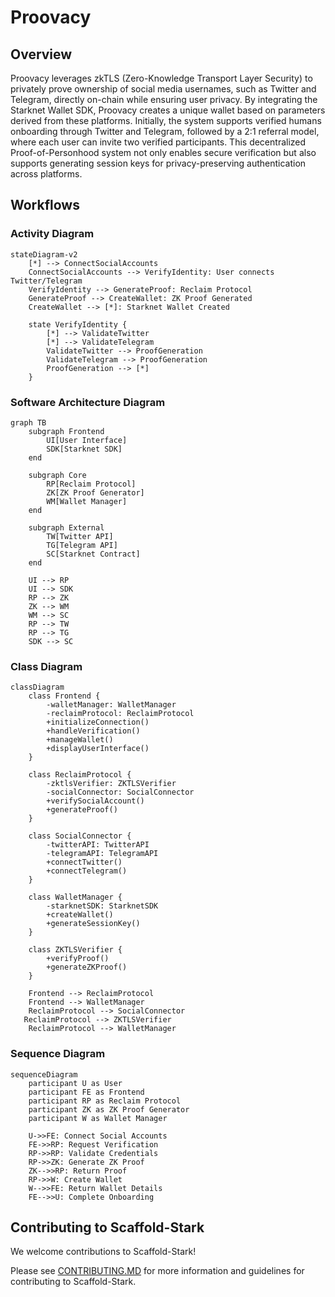 # **Proovacy**  
## **Overview**

Proovacy leverages zkTLS (Zero-Knowledge Transport Layer Security) to privately prove ownership of social media usernames, such as Twitter and Telegram, directly on-chain while ensuring user privacy. By integrating the Starknet Wallet SDK, Proovacy creates a unique wallet based on parameters derived from these platforms. Initially, the system supports verified humans onboarding through Twitter and Telegram, followed by a 2:1 referral model, where each user can invite two verified participants. This decentralized Proof-of-Personhood system not only enables secure verification but also supports generating session keys for privacy-preserving authentication across platforms.

## **Workflows**
### **Activity Diagram**
```mermaid
stateDiagram-v2
    [*] --> ConnectSocialAccounts
    ConnectSocialAccounts --> VerifyIdentity: User connects Twitter/Telegram
    VerifyIdentity --> GenerateProof: Reclaim Protocol
    GenerateProof --> CreateWallet: ZK Proof Generated
    CreateWallet --> [*]: Starknet Wallet Created
    
    state VerifyIdentity {
        [*] --> ValidateTwitter
        [*] --> ValidateTelegram
        ValidateTwitter --> ProofGeneration
        ValidateTelegram --> ProofGeneration
        ProofGeneration --> [*]
    }
```
### **Software Architecture Diagram**
```mermaid
graph TB
    subgraph Frontend
        UI[User Interface]
        SDK[Starknet SDK]
    end
    
    subgraph Core
        RP[Reclaim Protocol]
        ZK[ZK Proof Generator]
        WM[Wallet Manager]
    end
    
    subgraph External
        TW[Twitter API]
        TG[Telegram API]
        SC[Starknet Contract]
    end
    
    UI --> RP
    UI --> SDK
    RP --> ZK
    ZK --> WM
    WM --> SC
    RP --> TW
    RP --> TG
    SDK --> SC
```
### **Class Diagram**
```mermaid
classDiagram
    class Frontend {
        -walletManager: WalletManager
        -reclaimProtocol: ReclaimProtocol
        +initializeConnection()
        +handleVerification()
        +manageWallet()
        +displayUserInterface()
    }

    class ReclaimProtocol {
        -zktlsVerifier: ZKTLSVerifier
        -socialConnector: SocialConnector
        +verifySocialAccount()
        +generateProof()
    }
    
    class SocialConnector {
        -twitterAPI: TwitterAPI
        -telegramAPI: TelegramAPI
        +connectTwitter()
        +connectTelegram()
    }
    
    class WalletManager {
        -starknetSDK: StarknetSDK
        +createWallet()
        +generateSessionKey()
    }
    
    class ZKTLSVerifier {
        +verifyProof()
        +generateZKProof()
    }
    
    Frontend --> ReclaimProtocol
    Frontend --> WalletManager
    ReclaimProtocol --> SocialConnector
   ReclaimProtocol --> ZKTLSVerifier
    ReclaimProtocol --> WalletManager
```
### **Sequence Diagram**
```mermaid
sequenceDiagram
    participant U as User
    participant FE as Frontend
    participant RP as Reclaim Protocol
    participant ZK as ZK Proof Generator
    participant W as Wallet Manager
    
    U->>FE: Connect Social Accounts
    FE->>RP: Request Verification
    RP->>RP: Validate Credentials
    RP->>ZK: Generate ZK Proof
    ZK-->>RP: Return Proof
    RP->>W: Create Wallet
    W-->>FE: Return Wallet Details
    FE-->>U: Complete Onboarding
```
## Contributing to Scaffold-Stark

We welcome contributions to Scaffold-Stark!

Please see [CONTRIBUTING.MD](https://github.com/Scaffold-Stark/scaffold-stark-2/blob/main/CONTRIBUTING.md) for more information and guidelines for contributing to Scaffold-Stark.
